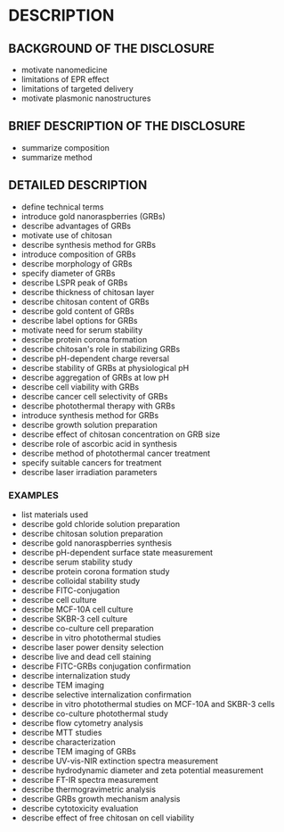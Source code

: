 # DESCRIPTION

## BACKGROUND OF THE DISCLOSURE

- motivate nanomedicine
- limitations of EPR effect
- limitations of targeted delivery
- motivate plasmonic nanostructures

## BRIEF DESCRIPTION OF THE DISCLOSURE

- summarize composition
- summarize method

## DETAILED DESCRIPTION

- define technical terms
- introduce gold nanoraspberries (GRBs)
- describe advantages of GRBs
- motivate use of chitosan
- describe synthesis method for GRBs
- introduce composition of GRBs
- describe morphology of GRBs
- specify diameter of GRBs
- describe LSPR peak of GRBs
- describe thickness of chitosan layer
- describe chitosan content of GRBs
- describe gold content of GRBs
- describe label options for GRBs
- motivate need for serum stability
- describe protein corona formation
- describe chitosan's role in stabilizing GRBs
- describe pH-dependent charge reversal
- describe stability of GRBs at physiological pH
- describe aggregation of GRBs at low pH
- describe cell viability with GRBs
- describe cancer cell selectivity of GRBs
- describe photothermal therapy with GRBs
- introduce synthesis method for GRBs
- describe growth solution preparation
- describe effect of chitosan concentration on GRB size
- describe role of ascorbic acid in synthesis
- describe method of photothermal cancer treatment
- specify suitable cancers for treatment
- describe laser irradiation parameters

### EXAMPLES

- list materials used
- describe gold chloride solution preparation
- describe chitosan solution preparation
- describe gold nanoraspberries synthesis
- describe pH-dependent surface state measurement
- describe serum stability study
- describe protein corona formation study
- describe colloidal stability study
- describe FITC-conjugation
- describe cell culture
- describe MCF-10A cell culture
- describe SKBR-3 cell culture
- describe co-culture cell preparation
- describe in vitro photothermal studies
- describe laser power density selection
- describe live and dead cell staining
- describe FITC-GRBs conjugation confirmation
- describe internalization study
- describe TEM imaging
- describe selective internalization confirmation
- describe in vitro photothermal studies on MCF-10A and SKBR-3 cells
- describe co-culture photothermal study
- describe flow cytometry analysis
- describe MTT studies
- describe characterization
- describe TEM imaging of GRBs
- describe UV-vis-NIR extinction spectra measurement
- describe hydrodynamic diameter and zeta potential measurement
- describe FT-IR spectra measurement
- describe thermogravimetric analysis
- describe GRBs growth mechanism analysis
- describe cytotoxicity evaluation
- describe effect of free chitosan on cell viability

